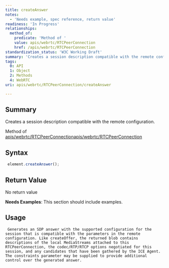 ```yaml
---
title: createAnswer
notes:
  - 'Needs example, spec reference, return value'
readiness: 'In Progress'
relationships:
  method_of:
    predicate: 'Method of '
    value: apis/webrtc/RTCPeerConnection
    href: /apis/webrtc/RTCPeerConnection
standardization_status: 'W3C Working Draft'
summary: 'Creates a session description compatible with the remote configuration.'
tags:
  0: API
  1: Object
  2: Methods
  4: WebRTC
uri: apis/webrtc/RTCPeerConnection/createAnswer

---
```

## <span>Summary</span>

Creates a session description compatible with the remote configuration.

Method of [apis/webrtc/RTCPeerConnection](/apis/webrtc/RTCPeerConnection)[apis/webrtc/RTCPeerConnection](/apis/webrtc/RTCPeerConnection)

## <span>Syntax</span>

``` js
 element.createAnswer();
```

## <span>Return Value</span>

No return value

**Needs Examples**: This section should include examples.

## <span>Usage</span>

     Generates an SDP answer with the supported configuration for the session that is compatible with the parameters in the remote configuration. Like createOffer, the returned blob contains descriptions of the local MediaStreams attached to this RTCPeerConnection, the codec/RTP/RTCP options negotiated for this session, and any candidates that have been gathered by the ICE Agent. The constraints parameter may be supplied to provide additional control over the generated answer.